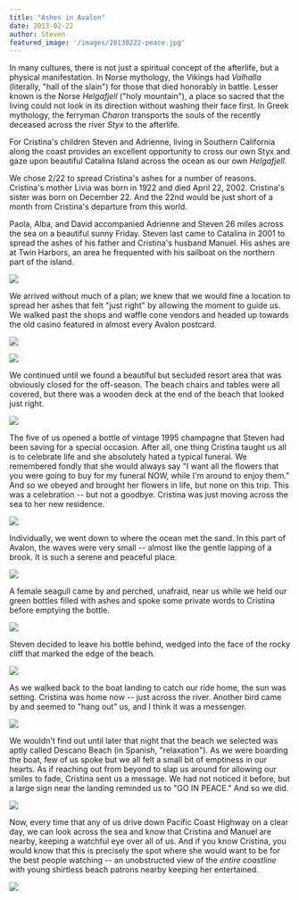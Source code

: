```yaml
---
title: "Ashes in Avalon"
date: 2013-02-22
author: Steven
featured_image: '/images/20130222-peace.jpg'
---
```



In many cultures, there is not just a spiritual concept of the afterlife, but a physical manifestation. In Norse mythology, the Vikings had _Valhalla_ (literally, "hall of the slain") for those that died honorably in battle. Lesser known is the Norse _Helgafjell_ ("holy mountain"), a place so sacred that the living could not look in its direction without washing their face first. In Greek mythology, the ferryman _Charon_ transports the souls of the recently deceased across the river _Styx_ to the afterlife.

For Cristina's children Steven and Adrienne, living in Southern California along the coast provides an excellent opportunity to cross our own Styx and gaze upon beautiful Catalina Island across the ocean as our own _Helgafjell._

We chose 2/22 to spread Cristina's ashes for a number of reasons. Cristina's mother Livia was born in 1922 and died April 22, 2002. Cristina's sister was born on December 22. And the 22nd would be just short of a month from Cristina's departure from this world.

Paola, Alba, and David accompanied Adrienne and Steven 26 miles across the sea on a beautiful sunny Friday. Steven last came to Catalina in 2001 to spread the ashes of his father and Cristina's husband Manuel. His ashes are at Twin Harbors, an area he frequented with his sailboat on the northern part of the island.

![](/images/20130222-map.jpg)

We arrived without much of a plan; we knew that we would fine a location to spread her ashes that felt "just right" by allowing the moment to guide us. We walked past the shops and waffle cone vendors and headed up towards the old casino featured in almost every Avalon postcard. 

![](/images/20130222-group.jpg)

![](/images/20130222-grouppano.jpg)

We continued until we found a beautiful but secluded resort area that was obviously closed for the off-season. The beach chairs and tables were all covered, but there was a wooden deck at the end of the beach that looked just right.

![](/images/20130222-pano.jpg)


The five of us opened a bottle of vintage 1995 champagne that Steven had been saving for a special occasion. After all, one thing Cristina taught us all is to celebrate life and she absolutely hated a typical funeral. We remembered fondly that she would always say "I want all the flowers that you were going to buy for my funeral NOW, while I'm around to enjoy them." And so we obeyed and brought her flowers in life, but none on this trip. This was a celebration -- but not a goodbye. Cristina was just moving across the sea to her new residence.

![](/images/20130222-champagne.jpg)

Individually, we went down to where the ocean met the sand. In this part of Avalon, the waves were very small -- almost like the gentle lapping of a brook. It is such a serene and peaceful place. 

![](/images/20130222-rocks.jpg)

A female seagull came by and perched, unafraid, near us while we held our green bottles filled with ashes and spoke some private words to Cristina before emptying the bottle. 

![](/images/20130222-bird.jpg)

Steven decided to leave his bottle behind, wedged into the face of the rocky cliff that marked the edge of the beach.

![](/images/20130222-bottle.jpg)

As we walked back to the boat landing to catch our ride home, the sun was setting. Cristina was home now -- just across the river. Another bird came by and seemed to "hang out" us, and I think it was a messenger.

![](/images/20130222-casino.jpg)

We wouldn't find out until later that night that the beach we selected was aptly called Descano Beach (in Spanish, "relaxation"). As we were boarding the boat, few of us spoke but we all felt a small bit of emptiness in our hearts. As if reaching out from beyond to slap us around for allowing our smiles to fade, Cristina sent us a message. We had not noticed it before, but a large sign near the landing reminded us to "GO IN PEACE." And so we did.

![](/images/20130222-peace.jpg)

Now, every time that any of us drive down Pacific Coast Highway on a clear day, we can look across the sea and know that Cristina and Manuel are nearby, keeping a watchful eye over all of us. And if you know Cristina, you would know that this is precisely the spot where she would want to be for the best people watching -- an unobstructed view of the _entire coastline_ with young shirtless beach patrons nearby keeping her entertained.


![](/images/20130222-aerial.jpg)
